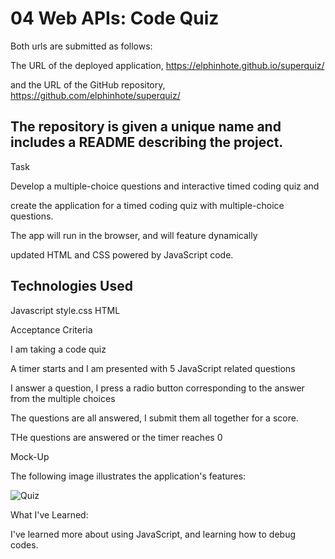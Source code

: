 # 04 Web APIs: Code Quiz

Both urls are submitted as follows:


The URL of the deployed application, https://elphinhote.github.io/superquiz/


and the URL of the GitHub repository, https://github.com/elphinhote/superquiz/


## The repository is given a unique name and includes a README describing the project.


 Task
 
 
Develop a multiple-choice questions and interactive timed coding quiz and 

create the application for a timed coding quiz with multiple-choice questions. 

The app will run in the browser, and will feature dynamically 

updated HTML and CSS powered by JavaScript code. 

## Technologies Used

Javascript
style.css
HTML


Acceptance Criteria

 I am taking a code quiz

A timer starts and I am presented with 5 JavaScript related questions

I answer a question, I press a radio button corresponding to the answer from the multiple choices

The questions are all answered, I submit them all together for a score.

THe questions are answered or the timer reaches 0




Mock-Up


The following image illustrates the application's features:





![Quiz](https://user-images.githubusercontent.com/65749636/97097894-c2117800-1633-11eb-93db-e6d4abc7e254.PNG)




What I've Learned:


I've learned more about using JavaScript, and learning how to debug codes.




